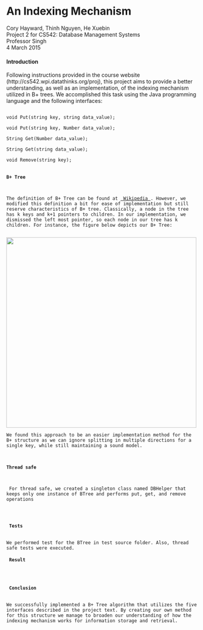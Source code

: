 # An Indexing Mechanism
<p>Cory Hayward, Thinh Nguyen, He Xuebin <br/>
Project 2 for CS542: Database Management Systems <br/>
Professor Singh <br/>
4 March 2015</p>

<h4>Introduction</h4>
<p>Following instructions provided in the course website (http://cs542.wpi.datathinks.org/proj), this project aims to provide a better understanding, as well as an implementation, of the indexing mechanism utilized in B+ trees. We accomplished this task using the Java programming language and the following interfaces:</p>
<code> 
void Put(string key, string data_value);<br/>
void Put(string key, Number data_value);<br/>
String Get(Number data_value);<br/>
String Get(string data_value);<br/>
void Remove(string key);
</pre>
<h4>B+ Tree</h4>
<p>The definition of B+ Tree can be found at <a href="http://en.wikipedia.org/wiki/B%2B_tree"> Wikipedia </a>. However, we modified this definition a bit for ease of implementation but still reserve characteristics of B+ tree. Classically, a node in the tree has k keys and k+1 pointers to children. In our implementation, we dismissed the left most pointer, so each node in our tree has k children. For instance, the figure below depicts our B+ Tree:</p> 
<img src="https://cloud.githubusercontent.com/assets/8074347/6494940/8b7e34bc-c293-11e4-8c71-6d1d8a62b22f.png" width="500px;"/>
<p>We found this approach to be an easier implementation method for the B+ structure as we can ignore splitting in multiple directions for a single key, while still maintaining a sound model.</p>
<h4>Thread safe</h4>
<p> For thread safe, we created a singleton class named DBHelper that keeps only one instance of BTree and performs put, get, and remove operations</p>

<h4> Tests </h4>
We performed test for the BTree in test source folder. Also, thread safe tests were executed.
<h4> Result </h4>

<h4> Conclusion </h4>
We successfully implemented a B+ Tree algorithm that utilizes the five interfaces described in the project text. By creating our own method for this structure we manage to broaden our understanding of how the indexing mechanism works for information storage and retrieval.
